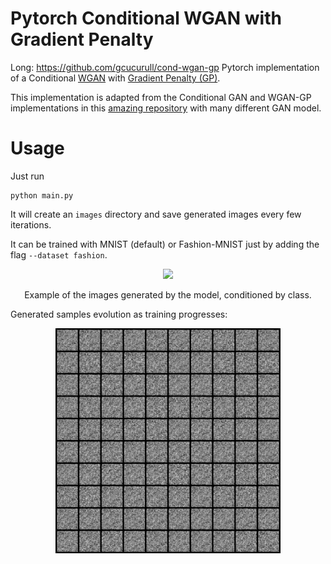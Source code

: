 # Pytorch Conditional WGAN with Gradient Penalty
Long: https://github.com/gcucurull/cond-wgan-gp
Pytorch implementation of a Conditional [WGAN](https://arxiv.org/abs/1701.07875) with [Gradient Penalty (GP)](https://arxiv.org/abs/1704.00028).

This implementation is adapted from the Conditional GAN and WGAN-GP implementations in this [amazing repository](https://github.com/eriklindernoren/PyTorch-GAN) with many different GAN model.

# Usage
Just run

```
python main.py
```

It will create an `images` directory and save generated images every few iterations.

It can be trained with MNIST (default) or Fashion-MNIST just by adding the flag `--dataset fashion`.

<p align="center">
    <img src="assets/output.png" width="360"\>
</p>
<p align="center">
    Example of the images generated by the model, conditioned by class.
</p>

Generated samples evolution as training progresses:
<p align="center">
    <img src="assets/output.gif" width="360"\>
</p>
